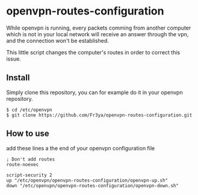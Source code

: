 openvpn-routes-configuration
============================

While openvpn is running, every packets comming from another computer which is not in your local network will receive an answer through the vpn, and the connection won't be established.

This little script changes the computer's routes in order to correct this issue.

Install
-------

Simply clone this repository, you can for example do it in your openvpn repository.

    $ cd /etc/openvpn
    $ git clone https://github.com/Fr3ya/openvpn-routes-configuration.git
    
How to use
----------

add these lines a the end of your openvpn configuration file

    ; Don't add routes
    route-noexec
    
    script-security 2
    up "/etc/openvpn/openvpn-routes-configuration/openvpn-up.sh"
    down "/etc/openvpn/openvpn-routes-configuration/openvpn-down.sh"   

